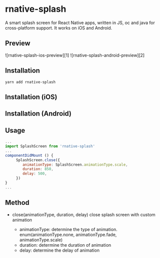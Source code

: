 # rnative-splash

A smart splash screen for React Native apps, written in JS, oc and java for cross-platform support.
It works on iOS and Android.

## Preview

![rnative-splash-ios-preview][1]
![rnative-splash-android-preview][2]

## Installation

```
yarn add rnative-splash
```

## Installation (iOS)

## Installation (Android)

## Usage

```js
...
import SplashScreen from 'rnative-splash'
...
componentDidMount () {
     SplashScreen.close({
        animationType: SplashScreen.animationType.scale,
        duration: 850,
        delay: 500,
     })
}
...

```

## Method

* close(animationType, duration, delay)
  close splash screen with custom animation

  * animationType: determine the type of animation. enum(animationType.none, animationType.fade, animationType.scale)
  * duration: determine the duration of animation
  * delay: determine the delay of animation
